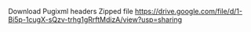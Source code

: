 Download Pugixml headers Zipped file
https://drive.google.com/file/d/1-Bi5p-1cugX-sQzv-trhg1gRrftMdizA/view?usp=sharing
